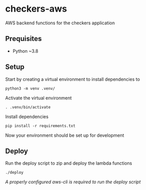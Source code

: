 checkers-aws
============
AWS backend functions for the checkers application

Prequisites
-----------
- Python ~3.8

Setup
-----
Start by creating a virtual environment to install dependencies to

    python3 -m venv .venv/

Activate the virtual environment

    . .venv/bin/activate

Install dependencies

    pip install -r requirements.txt

Now your environment should be set up for development

Deploy
------
Run the deploy script to zip and deploy the lambda functions

    ./deploy

*A properly configured aws-cli is required to run the deploy script*
